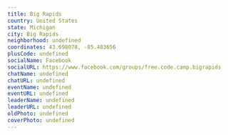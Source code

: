 ```yaml
---
title: Big Rapids
country: United States
state: Michigan
city: Big Rapids
neighborhood: undefined
coordinates: 43.698078, -85.483656
plusCode: undefined
socialName: Facebook
socialURL: https://www.facebook.com/groups/free.code.camp.bigrapids
chatName: undefined
chatURL: undefined
eventName: undefined
eventURL: undefined
leaderName: undefined
leaderURL: undefined
oldPhoto: undefined
coverPhoto: undefined
---
```

